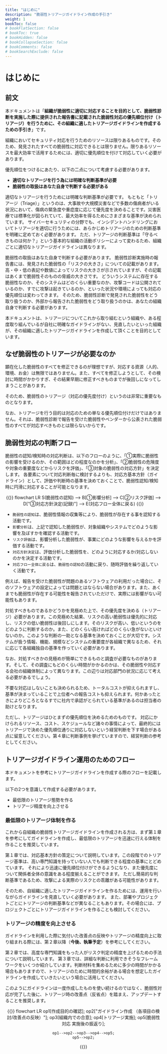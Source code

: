 ```yaml
---
title: "はじめに"
description: "脆弱性トリアージガイドライン作成の手引き"
weight: 1
bookToc: false
# bookFlatSection: false
# bookToc: true
# bookHidden: false
# bookCollapseSection: false
# bookComments: false
# bookSearchExclude: false
---
```

# はじめに

## 前文

本ドキュメントは「**組織が脆弱性に適切に対応することを目的として、脆弱性診断を実施した際に提供された報告書に記載された脆弱性対応の優先順位付け（トリアージ）を行うために、その組織に適したトリアージガイドラインを作成するための手引き**」です。

組織においてセキュリティ対応を行うためのリソースは限りあるものです。そのため、発見されたすべての脆弱性に対応できるとは限りません。限りあるリソースを最大効率で活用するためには、適切に優先順位を付けて対応していく必要があります。

優先順位をつけるにあたり、以下の二点について考慮する必要があります。

- **適切なトリアージを行う為には明確な判断基準が必要**
- **脆弱性の取扱はあなた自身で判断する必要がある**

適切なトリアージを行うためには明確な判断基準が必要です。
もともと「トリアージ（Triage）」というのは、大事故や大規模災害などで多数の傷病者がいる状況において、傷病の緊急度や重症度に応じて優先度を決めることです。災害医療では標準化が図られていて、最大効率を得るためにさまざまな基準が決められています。
サイバーセキュリティの分野でも、インシデントハンドリングにおいてトリアージを適切に行うためには、あらかじめトリアージのための判断基準を明確に定めておく必要があります。
ただ、トリアージの判断基準は「守るべきものは何か？」という基本的な組織の活動ポリシーによって変わるため、組織ごとに適切なトリアージガイドラインは異なります。

脆弱性の取扱はあなた自身で判断する必要があります。
脆弱性診断実施時の報告書には、発見された脆弱性の「リスクの大きさ」についての記載があります。高・中・低の表記や数値によってリスクの大きさが示されていますが、その記載はあくまで脆弱性そのものの脅威の大きさです。
どういうシステムに存在する脆弱性なのか、そのシステムはどのくらい重要なのか、攻撃コードは公開されているのか、すでに攻撃は起きているのか、といった状況や環境によっても対応の優先順位は変わってきます。
そのため、脆弱性診断で発見された脆弱性をどう取り扱うのか、外部から報告された脆弱性をどう取り扱うのかは、あなたの組織自身で判断する必要があります。

本ドキュメントは、トリアージについてこれから取り組むという組織や、ある程度取り組んでいるが自社に明確なガイドラインがない、見直したいといった組織が、その組織に適したトリアージガイドラインを作成して頂くことを目的としています。

## なぜ脆弱性のトリアージが必要なのか

顕在化した脆弱性のすべてを修正できるのが理想ですが、対応する資源（人的、環境、お金）は無限ではありません。また、すべてを修正しようとして、その検討に時間がかかりすぎ、その結果早期に修正すべきものまでが後回しになってしまうことがあります。

そのため、脆弱性のトリアージ（対応の優先度付け）というのは非常に重要なものとなります。

なお、トリアージを行う目的は対応のための単なる優先順位付けだけではありません。それは、脆弱性診断で報告を受けた脆弱性やベンダーから公表された脆弱性のすべてが対応すべきものとは限らないからです。

## 脆弱性対応の判断フロー

脆弱性の認知/検知時の対応判断は、以下のフローのように、「①実際に脆弱性の影響を受けるのか、その範囲はどの程度なのかを分析」、「②脆弱性の危険度や対象の重要度などからリスクを評価」、「③対象の脆弱性の対応方針」を決定します。
各要素について対応判断毎に検討するよりも、対応方基本方針（ガイドライン）として、評価や判断時の基準を決めておくことで、脆弱性認知/検知時に円滑に対応することが可能となります。

<center>
{{<mermaid>}}
flowchart LR
    S(脆弱性の認知) 
    --> B[①影響分析] 
    --> C[②リスク評価]
    --> D["③対応方針決定(記録)"]
    --> E(対応フロー全体に戻る)
{{</mermaid>}}
</center>

- `脆弱性の認知`は、脆弱性情報の収集等により、脆弱性が存在する事を認知する活動です。
- `影響分析`は、上記で認知した脆弱性が、対象組織やシステムでどのような影響を及ぼすかを確認する活動です。
- `リスク評価`は、影響分析した脆弱性が、事業にどのような影響を与えるかを評価する活動です。
- `対応方針決定`は、評価分析した脆弱性を、どのように対応するか/対応しないのかを決定する活動です。
- `対応フロー全体に戻る`は、`脆弱性の認知`の活動に戻り、随時評価を繰り返していく活動です。


例えば、報告を受けた脆弱性が問題のあるソフトウェアの利用だった場合に、そのソフトウェアの設定によっては問題とはならない場合があります。また、あくまでも脆弱性が存在する可能性を報告されていただけで、実際には影響がない可能性もあります。

対処すべきものであるかどうかを見極めた上で、その優先度を決める（トリアージ）必要があります。この見極めた結果、リスクの高い脆弱性は優先的に対応し、リスクの低い脆弱性は後回しにします。そのリスクが高い、低いというのをどのように判断するのか。また、どのくらい高ければどのくらい急がないといけないのか。このような判断の一助となる基準を決めておくことが大切です。システムが扱う情報、機能、規模などシステムの重要度が各組織で異なるため、それに応じて各組織独自の基準を作っていく必要があります。

なお、対処すべきかの見極めが簡単にできるものと調査が必要なものがあります。そして、その調査にもどのくらい時間がかかるのかは、その脆弱性や対応する会社の組織体制によって異なります。この辺りは対応部門の状況に応じて考える必要があるでしょう。

不要な対応はしないことも決められるため、トータルコストが抑えられますし、基準が決まっていることで上位者への報告コストも抑えられます。何かあったときによりどころとなるすでに社内で承認がとられている基準があるのは担当者の助けとなります。

ただし、トリアージはひとまずの優先順位を決めるためのものです。
対応にかけられるリソース、コスト、スケジュールなど諸々の事情によって、最終的にはトリアージで決めた優先順位通りに対応しないという経営判断を下す場合がある点に留意してください。第４章に判断事例を挙げていますので、経営判断の参考としてください。

## トリアージガイドライン運用のためのフロー

本ドキュメントを参考にトリアージガイドラインを作成する際のフローを記載します。

以下の2つを意識して作成する必要があります。

- 最低限のトリアージ態勢を作る
- トリアージ精度を向上させる

### 最低限のトリアージ体制を作る

これから自組織の脆弱性トリアージガイドラインを作成される方は、まず第１章を参考にしてガイドラインを作成し、最低限のトリアージを迅速に行える体制を作ることを推奨しています。

第１章では、対応基本方針の策定について説明しています。この段階でのトリアージ基準は、高い専門知識を持っていない人でも判断できる程度の基準にとどめています。
それにより迅速に優先順位付けができるようになり、また優先度について関係者全体の意識をある程度揃えることができます。
ただし簡易的な判断基準であるため、攻撃による実際のリスクとの乖離がある可能性があります。

そのため、自組織に適したトリアージガイドラインを作るためには、運用を行いながらガイドラインを見直していく必要があります。
また、部署やプロジェクトごとにトリアージの判断基準などが異なることもあります。その場合には、プロジェクトごとにトリアージガイドラインを作ることも検討してください。

### トリアージの精度を向上させる

ガイドラインを利用した際に気付いた改善点の反映やトリアージの精度向上に取り組まれる際には、第２章以降（**今後、執筆予定**）を参考にしてください。

第２章では、高度な専門知識をもった人がリスク判定の精度を上げるための手法について説明しています。
第３章では、詳細な判断に利用できそうなフレームワークをいくつか紹介しています。判断材料を集めるために多少の時間がかかる場合もありますので、トリアージのために時間的余裕がある場合を想定したガイドラインを作成していきたいという場合に活用してください。

このようにガイドラインは一度作成したものを使い続けるのではなく、脆弱性対応が完了した後に、トリアージ時の改善点（反省点）を踏まえ、アップデートすることを推奨します。

<center>
{{<mermaid>}}
flowchart LR
    op1[作成目的の確認];
    op2["ガイドライン作成
    （各項目の検討/改善点の反映）"];
    op3[組織内での合意];
    op4[トリアージ実施];
    op5[脆弱性対応
    実施後の振返り];

    op1-->op2-->op3-->op4-->op5;
    op5-->op2;
{{</mermaid>}}
</center>
